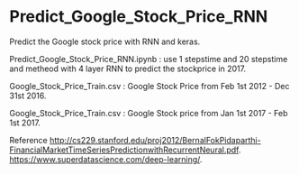 # Predict_Google_Stock_Price_RNN

Predict the Google stock price with RNN and keras.

Predict_Google_Stock_Price_RNN.ipynb : use 1 stepstime and 20 stepstime and metheod with 4 layer RNN to predict the stockprice in 2017.


Google_Stock_Price_Train.csv : Google Stock Price from Feb 1st 2012 - Dec 31st 2016.

Google_Stock_Price_Train.csv : Google Stock price from Jan 1st 2017 - Feb 1st 2017.

Reference
http://cs229.stanford.edu/proj2012/BernalFokPidaparthi-FinancialMarketTimeSeriesPredictionwithRecurrentNeural.pdf.
https://www.superdatascience.com/deep-learning/.

